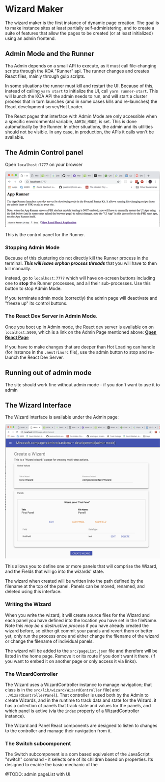 # Wizard Maker

The wizard maker is the first instance of dynamic page creation.
The goal is to make instance sites at least partially self-administering,
and to create a suite of features that allow the pages
to be created (or at least initialized) using an admin frontend.

## Admin Mode and the Runner

Tha Admin depends on a small API to execute, as 
it must call file-changing scripts through the KOA "Runner"
api. The runner changes and creates React files, 
mainly through gulp scripts.

In some situations the runner must kill and restart the UI.
Because of this, instead of calling `yarn start` to initialize
the UI, call `yarn runner-start`. This will launch the 
KOA API the admin needs to run, and will start a cluster
process that in turn launches (and in some cases kills and re-launches)
the React development server/Hot Loader.


The React pages that interface with Admin Mode 
are only accessible when a specific environmental
variable, `ADMIN_MODE`, is set. This is done automatically by the Runner.
In other situations, the admin and its utilities should not be visible. 
In any case, in production, the APIs it calls won't be available.

## The Admin Control panel

Open `localhost:7777` on your browser

![admin mode](doc/admin_screen.png)

This is the control panel for the Runner. 

### Stopping Admin Mode

Because of this clustering do not directly kill the
Runner process in the terminal. ***This will leave orphan process threads*** 
that you will have to then kill manually. 

instead, go to `localhost:7777` which will have on-screen buttons
including one to **stop** the Runner processes, and all their
sub-processes. Use this button to stop Admin Mode. 

If you terminate admin mode (correctly) the admin page will deactivate 
and "freeze up" its control buttons. 

### The React Dev Server in Admin Mode.

Once you boot up in Admin mode, the React dev server
is available on on `localhost:5000`, which is a link on the Admin 
Page mentioned above: **<u>Open React Page</u>**

If you have to make changes that are deeper than Hot Loading can handle
(for instance in the `.neutrinorc` file), use the admin button to
stop and re-launch the React Dev Server. 

## Running out of admin mode

The site should work fine without admin mode - if you don't want to 
use it to admin 

## The Wizard Interface

The Wizard interface is available under the Admin page:

![admin mode](doc/wizard_creator.png)

This allows you to define one or more panels that will comprise the Wizard,
and the Fields that will go into the wizards' state. 

The wizard when created will be written into the path defined by the filename
at the top of the panel. Panels can be moved, renamed, and deleted using this 
interface. 

### Writing the Wizard 

When you write the wizard, it will create source files for the Wizard and each panel
you have defined into the location you have set in the fileName. 
Note this *may be a destructive process* if you have already created the wizard
before, so either git commit your panels and revert them or better yet, only
run the process once and either change the filename of the wizard or 
change the filename of individual panels. 


The wizard will be added to the `src/pageList.json` file and therefore will be
listed in the home page. Remove it or its route if you don't want it there. 
(if you want to embed it on another page or only access it via links). 

### The WizardController

The Wizard uses a WizardController instance to manage navigation; that class
is in the `src/lib/wizard/WizardController` file( and `..WizardControllerPanel`).
That controller is used both by the Admin to create Wizards, and in the runtime
to track data and state for the Wizard. it has a collection of panels that 
track state and values for the panels, and which panel is active 
(via the `index` property of a WizardController instance).

The Wizard and Panel React components are designed to listen to changes to the
controller and manage their navigation from it. 

### The Switch subcomponent

The Switch subcomponent is a dom based equivalent of the JavaScript "switch" 
command - it selects one of its children based on properties. Its designed
to enable the basic mechanic of the 

@TODO: admin pageList with UI. 
